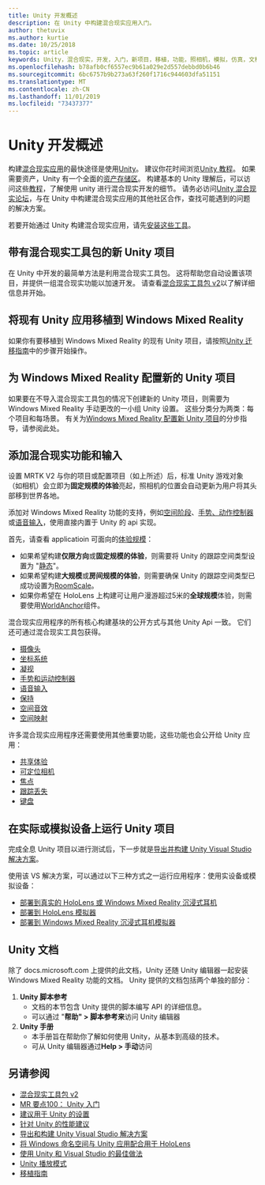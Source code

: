 ```yaml
---
title: Unity 开发概述
description: 在 Unity 中构建混合现实应用入门。
author: thetuvix
ms.author: kurtie
ms.date: 10/25/2018
ms.topic: article
keywords: Unity，混合现实，开发，入门，新项目，移植，功能，照相机，模拟，仿真，文档
ms.openlocfilehash: b78afb0cf6557ec9b61a029e2d557debbd0b6b46
ms.sourcegitcommit: 6bc6757b9b273a63f260f1716c944603dfa51151
ms.translationtype: MT
ms.contentlocale: zh-CN
ms.lasthandoff: 11/01/2019
ms.locfileid: "73437377"
---
```

# <a name="unity-development-overview"></a>Unity 开发概述

构建[混合现实应用](app-views.md)的最快途径是使用[Unity](https://unity.com)。 建议你花时间浏览[Unity 教程](https://unity3d.com/learn/tutorials)。 如果需要资产，Unity 有一个全面的[资产存储区](https://www.assetstore.unity3d.com/)。 构建基本的 Unity 理解后，可以访问这些[教程](tutorials.md)，了解使用 unity 进行混合现实开发的细节。 请务必访问[Unity 混合现实论坛](https://forum.unity3d.com/forums/hololens.102/)，与在 Unity 中构建混合现实应用的其他社区合作，查找可能遇到的问题的解决方案。

若要开始通过 Unity 构建混合现实应用，请先[安装这些工具](install-the-tools.md)。 

## <a name="new-unity-project-with-mixed-reality-toolkit"></a>带有混合现实工具包的新 Unity 项目 

在 Unity 中开发的最简单方法是利用混合现实工具包。 这将帮助您自动设置该项目，并提供一组混合现实功能以加速开发。 请查看[混合现实工具包 v2](mrtk-getting-started.md)以了解详细信息并开始。 

## <a name="porting-an-existing-unity-app-to-windows-mixed-reality"></a>将现有 Unity 应用移植到 Windows Mixed Reality

如果你有要移植到 Windows Mixed Reality 的现有 Unity 项目，请按照[Unity 迁移指南](porting-guides.md)中的步骤开始操作。

## <a name="configuring-new-unity-project-for-windows-mixed-reality"></a>为 Windows Mixed Reality 配置新的 Unity 项目

如果要在不导入混合现实工具包的情况下创建新的 Unity 项目，则需要为 Windows Mixed Reality 手动更改的一小组 Unity 设置。 这些分类分为两类：每个项目和每场景。 有关为[Windows Mixed Reality 配置新 Unity 项目](Configure-Unity-Project.md)的分步指导，请参阅此处。

## <a name="adding-mixed-reality-capabilities-and-inputs"></a>添加混合现实功能和输入

设置 MRTK V2 与你的项目或配置项目（如上所述）后，标准 Unity 游戏对象（如相机）会立即为**固定规模的体验**亮起，照相机的位置会自动更新为用户将其头部移到世界各地。

添加对 Windows Mixed Reality 功能的支持，例如[空间阶段](coordinate-systems.md#spatial-coordinate-systems)、[手势、动作控制器](gestures-and-motion-controllers-in-unity.md)或[语音输入](voice-input-in-unity.md)，使用直接内置于 Unity 的 api 实现。 

首先，请查看 applicatioin 可面向的[体验规模](coordinate-systems.md)：
* 如果希望构建**仅限方向**或**固定规模的体验**，则需要将 Unity 的跟踪空间类型设置为 "[静态](coordinate-systems-in-unity.md#building-an-orientation-only-or-seated-scale-experience)"。
* 如果希望构建**大规模**或**房间规模的体验**，则需要确保 Unity 的跟踪空间类型已成功设置为[RoomScale](coordinate-systems-in-unity.md#building-an-orientation-only-or-seated-scale-experience)。
* 如果你希望在 HoloLens 上构建可让用户漫游超过5米的**全球规模**体验，则需要使用[WorldAnchor](coordinate-systems-in-unity.md#building-a-world-scale-experience)组件。

混合现实应用程序的所有核心构建基块的公开方式与其他 Unity Api 一致。 它们还可通过混合现实工具包获得。
* [摄像头](camera-in-unity.md)
* [坐标系统](coordinate-systems-in-unity.md)
* [凝视](gaze-in-unity.md)
* [手势和运动控制器](gestures-and-motion-controllers-in-unity.md)
* [语音输入](voice-input-in-unity.md)
* [保持](persistence-in-unity.md)
* [空间音效](spatial-sound-in-unity.md)
* [空间映射](spatial-mapping-in-unity.md)

许多混合现实应用程序还需要使用其他重要功能，这些功能也会公开给 Unity 应用：
* [共享体验](shared-experiences-in-unity.md)
* [可定位相机](locatable-camera-in-unity.md)
* [焦点](focus-point-in-unity.md)
* [跟踪丢失](tracking-loss-in-unity.md)
* [键盘](keyboard-input-in-unity.md)

## <a name="running-your-unity-project-on-a-real-or-simulated-device"></a>在实际或模拟设备上运行 Unity 项目

完成全息 Unity 项目以进行测试后，下一步就是[导出并构建 Unity Visual Studio 解决方案](exporting-and-building-a-unity-visual-studio-solution.md)。

使用该 VS 解决方案，可以通过以下三种方式之一运行应用程序：使用实设备或模拟设备：
* [部署到真实的 HoloLens 或 Windows Mixed Reality 沉浸式耳机](using-visual-studio.md)
* [部署到 HoloLens 模拟器](using-the-hololens-emulator.md)
* [部署到 Windows Mixed Reality 沉浸式耳机模拟器](using-the-windows-mixed-reality-simulator.md)

## <a name="unity-documentation"></a>Unity 文档

除了 docs.microsoft.com 上提供的此文档，Unity 还随 Unity 编辑器一起安装 Windows Mixed Reality 功能的文档。 Unity 提供的文档包括两个单独的部分：
1. **Unity 脚本参考**
    * 文档的本节包含 Unity 提供的脚本编写 API 的详细信息。
    * 可以通过 "**帮助" > 脚本参考来**访问 Unity 编辑器
2. **Unity 手册**
    * 本手册旨在帮助你了解如何使用 Unity，从基本到高级的技术。
    * 可从 Unity 编辑器通过**Help > 手动**访问

## <a name="see-also"></a>另请参阅
* [混合现实工具包 v2](mrtk-getting-started.md)
* [MR 要点100： Unity 入门](holograms-100.md)
* [建议用于 Unity 的设置](recommended-settings-for-unity.md)
* [针对 Unity 的性能建议](performance-recommendations-for-unity.md)
* [导出和构建 Unity Visual Studio 解决方案](exporting-and-building-a-unity-visual-studio-solution.md)
* [将 Windows 命名空间与 Unity 应用配合用于 HoloLens](using-the-windows-namespace-with-unity-apps-for-hololens.md)
* [使用 Unity 和 Visual Studio 的最佳做法](best-practices-for-working-with-unity-and-visual-studio.md)
* [Unity 播放模式](unity-play-mode.md)
* [移植指南](porting-guides.md)
